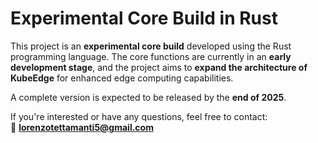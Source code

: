 # Experimental Core Build in Rust

This project is an **experimental core build** developed using the Rust programming language. The core functions are currently in an **early development stage**, and the project aims to **expand the architecture of KubeEdge** for enhanced edge computing capabilities. 

A complete version is expected to be released by the **end of 2025**.

If you're interested or have any questions, feel free to contact:  
📧 **lorenzotettamanti5@gmail.com**
